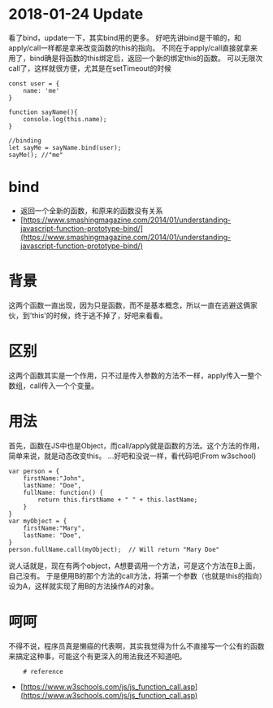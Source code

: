 # 2018-01-24 Update
看了bind，update一下，其实bind用的更多。
好吧先讲bind是干嘛的，和apply/call一样都是拿来改变函数的this的指向。
不同在于apply/call直接就拿来用了，bind确是将函数的this绑定后，返回一个新的绑定this的函数。
可以无限次call了，这样就很方便，尤其是在setTimeout的时候
```
const user = {
	name: 'me'
}

function sayName(){
	console.log(this.name);
}

//binding
let sayMe = sayName.bind(user);
sayMe(); //"me"
```

# bind
- 返回一个全新的函数，和原来的函数没有关系
- [https://www.smashingmagazine.com/2014/01/understanding-javascript-function-prototype-bind/](https://www.smashingmagazine.com/2014/01/understanding-javascript-function-prototype-bind/)

# 背景
这两个函数一直出现，因为只是函数，而不是基本概念，所以一直在逃避这俩家伙，到'this'的时候，终于逃不掉了，好吧来看看。

# 区别
这两个函数其实是一个作用，只不过是传入参数的方法不一样，apply传入一整个数组，call传入一个个变量。

# 用法
首先，函数在JS中也是Object，而call/apply就是函数的方法。这个方法的作用，简单来说，就是动态改变this。
...好吧和没说一样，看代码吧(From w3school)
```
var person = {
    firstName:"John",
    lastName: "Doe",
    fullName: function() {
        return this.firstName + " " + this.lastName;
    }
}
var myObject = {
    firstName:"Mary",
    lastName: "Doe",
}
person.fullName.call(myObject);  // Will return "Mary Doe"
```
说人话就是，现在有两个object，A想要调用一个方法，可是这个方法在B上面，自己没有。
于是便用B的那个方法的call方法，将第一个参数（也就是this的指向）设为A，这样就实现了用B的方法操作A的对象。

# 呵呵
不得不说，程序员真是懒癌的代表啊，其实我觉得为什么不直接写一个公有的函数来搞定这种事，可能这个有更深入的用法我还不知道吧。

		# reference
- [https://www.w3schools.com/js/js_function_call.asp](https://www.w3schools.com/js/js_function_call.asp)
